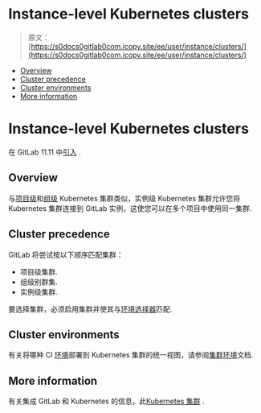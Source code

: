 # Instance-level Kubernetes clusters

> 原文：[https://s0docs0gitlab0com.icopy.site/ee/user/instance/clusters/](https://s0docs0gitlab0com.icopy.site/ee/user/instance/clusters/)

*   [Overview](#overview)
*   [Cluster precedence](#cluster-precedence)
*   [Cluster environments](#cluster-environments-premium)
*   [More information](#more-information)

# Instance-level Kubernetes clusters[](#instance-level-kubernetes-clusters "Permalink")

在 GitLab 11.11 中[引入](https://gitlab.com/gitlab-org/gitlab-foss/-/issues/39840) .

## Overview[](#overview "Permalink")

与[项目级](../../project/clusters/index.html)和[组级](../../group/clusters/index.html) Kubernetes 集群类似，实例级 Kubernetes 集群允许您将 Kubernetes 集群连接到 GitLab 实例，这使您可以在多个项目中使用同一集群.

## Cluster precedence[](#cluster-precedence "Permalink")

GitLab 将尝试按以下顺序匹配集群：

*   项目级集群.
*   组级别群集.
*   实例级集群.

要选择集群，必须启用集群并使其与[环境选择器](../../../ci/environments/index.html#scoping-environments-with-specs)匹配.

## Cluster environments[](#cluster-environments-premium "Permalink")

有关将哪种 CI [环境](../../../ci/environments/index.html)部署到 Kubernetes 集群的统一视图，请参阅[集群环境](../../clusters/environments.html)文档.

## More information[](#more-information "Permalink")

有关集成 GitLab 和 Kubernetes 的信息，此[Kubernetes 集群](../../project/clusters/index.html) .